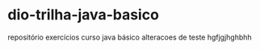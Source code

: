 # dio-trilha-java-basico
repositório exercícios curso  java básico
alteracoes de teste
hgfjgjhghbhh
